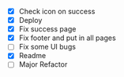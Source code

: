 - [x] Check icon on success
- [x] Deploy
- [x] Fix success page
- [x] Fix footer and put in all pages
- [ ] Fix some UI bugs
- [x] Readme
- [ ] Major Refactor
